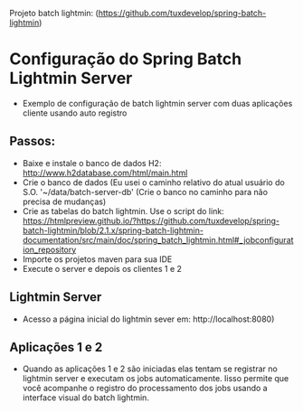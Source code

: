 Projeto batch lightmin: (https://github.com/tuxdevelop/spring-batch-lightmin)

# Configuração do Spring Batch Lightmin Server
- Exemplo de configuração de batch lightmin server com duas aplicações cliente usando auto registro

## Passos:
- Baixe e instale o banco de dados H2: http://www.h2database.com/html/main.html
- Crie o banco de dados (Eu usei o caminho relativo do atual usuário do S.O. '~/data/batch-server-db' (Crie o banco no caminho para não precisa de mudanças)
- Crie as tabelas do batch lightmin. Use o script do link: https://htmlpreview.github.io/?https://github.com/tuxdevelop/spring-batch-lightmin/blob/2.1.x/spring-batch-lightmin-documentation/src/main/doc/spring_batch_lightmin.html#_jobconfiguration_repository
- Importe os projetos maven para sua IDE
- Execute o server e depois os clientes 1 e 2

## Lightmin Server 
- Acesso a página inicial do lightmin sever em: http://localhost:8080)

## Aplicações 1  e 2
- Quando as aplicações 1 e 2 são iniciadas elas tentam se registrar no lightmin server e executam os jobs automaticamente. Iisso permite que você acompanhe o registro do processamento dos jobs usando a interface visual do batch lightmin.

 


